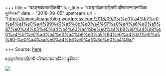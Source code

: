 +++
title = "षडङ्गदेवतासहितश्री"
full_title = "षडङ्गदेवतासहितश्री पश्चिमाम्नायनायिका कुब्जिका"
date = "2018-09-05"
upstream_url = "https://animeshnagarblog.wordpress.com/2018/09/05/%e0%a4%b7%e0%a4%a1%e0%a4%99%e0%a5%8d%e0%a4%97%e0%a4%a6%e0%a5%87%e0%a4%b5%e0%a4%a4%e0%a4%be%e0%a4%b8%e0%a4%b9%e0%a4%bf%e0%a4%a4%e0%a4%b6%e0%a5%8d%e0%a4%b0%e0%a5%80-%e0%a4%aa%e0%a4%b6%e0%a5%8d%e0%a4%9a/"

+++
Source: [here](https://animeshnagarblog.wordpress.com/2018/09/05/%e0%a4%b7%e0%a4%a1%e0%a4%99%e0%a5%8d%e0%a4%97%e0%a4%a6%e0%a5%87%e0%a4%b5%e0%a4%a4%e0%a4%be%e0%a4%b8%e0%a4%b9%e0%a4%bf%e0%a4%a4%e0%a4%b6%e0%a5%8d%e0%a4%b0%e0%a5%80-%e0%a4%aa%e0%a4%b6%e0%a5%8d%e0%a4%9a/).

षडङ्गदेवतासहितश्री पश्चिमाम्नायनायिका कुब्जिका

![](https://animeshnagarblog.files.wordpress.com/2018/09/wp-image-680607680.jpg?w=700)
